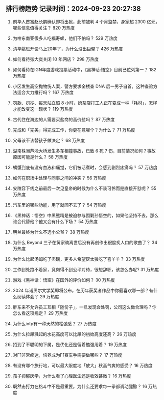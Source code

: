 
## 排行榜趋势 记录时间：2024-09-23 20:27:38
  
  1. 前华人首富赵长鹏确认即将出狱，此前被判 4 个月监禁，身家超 2300 亿元，哪些信息值得关注？ 820 万热度
    
  2. 为啥东南亚很多人吃福寿螺，他们不怕吗？ 529 万热度
    
  3. 清华姚班开设马上20年了，为什么没出巨擘？ 426 万热度
    
  4. 如何看待张大奕关闭 10 年网店？ 298 万热度
    
  5. 如何看待在IGN年度游戏投票活动中，《黑神话:悟空》目前已位列第一？ 182 万热度
    
  6. 小区发生高空抛物伤人案，警方要求全楼查 DNA 后一男子自首，这种查验方法适合大力推行吗？ 167 万热度
    
  7. 罚款、罚抄、每天站立超 8 小时，奶茶店打工人正在变成一种「耗材」，怎样才能改变这一现状？ 119 万热度
    
  8. 古代住在海边的人需要买盐商的高价盐吗？ 87 万热度
    
  9. 完成和「完美」得完成工作，你更在意哪个？为什么？ 71 万热度
    
  10. 父母该不该替孩子做决定？ 68 万热度
    
  11. 湖南株洲芦淞大桥发生多车相撞事故，已致 6 死 7 伤，目前情况如何？事故原因可能是什么？ 58 万热度
    
  12. 螃蟹到底有没有血液和痛觉，它们被活煮时，会感到剧烈疼痛吗？ 57 万热度
    
  13. 如何在职场中处理与同事之间的冲突？ 56 万热度
    
  14. 安陵容下线之前最后一次见皇帝的时候为什么不装可怜而是直接开怼呢？ 55 万热度
    
  15. 汽车里的哪些功能，用了就回不去了？ 54 万热度
    
  16. 《黑神话：悟空》中黑熊精是被迫参与围剿孙悟空的，如果他坚持不去，那么谁会代替他？他又会有什么下场？ 54 万热度
    
  17. 明兰最终为什么不选小公爷？ 38 万热度
    
  18. 为什么 Beyond 三子在黄家驹离世后没有再创作出很脍炙人口的歌曲了？ 34 万热度
    
  19. 为什么比起汤姆吃了杰瑞，更多人希望灰太狼吃了喜羊羊？ 33 万热度
    
  20. 工作到处跑不着家，竞岗得不到公平对待，很想辞职，该怎么办呢? 31 万热度
    
  21. 游戏《黑神话：悟空》在国外的评价如何？ 30 万热度
    
  22. 2024 年诺贝尔文学奖即将公布，在历年获奖者作品中你最喜欢哪一部？有什么阅读体会？ 29 万热度
    
  23. 胖东来不允许员工互相「随份子」，一旦发现会处罚，公司这么做合理吗？你怎么看这项规定？ 29 万热度
    
  24. 为什么intp有一种天然的松弛感？ 27 万热度
    
  25. 为什么拉屎溅起的水花高度可以比屎的初始高度还高？ 26 万热度
    
  26. 招到了不聪明的下属，是优化还是留着勉强用着？ 19 万热度
    
  27. 对F1非常痴迷，培养成为F1赛车手需要做哪些？ 17 万热度
    
  28. 有没有哪个旅行地，可以最大限度地「放大」秋高气爽的感受？ 16 万热度
    
  29. 孩子抑郁厌学，为什么看了心理医生还是收效甚微？ 16 万热度
    
  30. 既然击打力在格斗中不是最重要，为什么还要求每一拳都调动腿胯？ 16 万热度
    